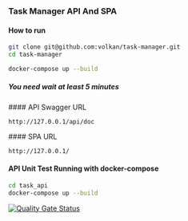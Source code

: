 ### Task Manager API And SPA
#### How to run


```bash
git clone git@github.com:volkan/task-manager.git
cd task-manager
```

```bash
docker-compose up --build
```
##### You need wait at least 5 minutes


#### API Swagger URL
```
http://127.0.0.1/api/doc
```

#### SPA URL
``` SPA
http://127.0.0.1/
```


#### API Unit Test Running with docker-compose

```bash
cd task_api
docker-compose up --build
```

[![Quality Gate Status](https://sonarcloud.io/api/project_badges/measure?project=volkan_task-manager&metric=alert_status)](https://sonarcloud.io/dashboard?id=volkan_task-manager)

